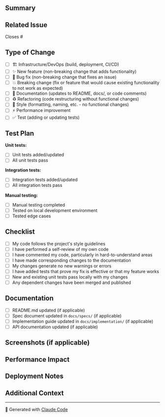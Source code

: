 ## Summary
<!-- Brief description of what this PR accomplishes -->

## Related Issue

Closes #<!-- issue number -->

## Type of Change

- [ ] 🏗️ Infrastructure/DevOps (build, deployment, CI/CD)
- [ ] ✨ New feature (non-breaking change that adds functionality)
- [ ] 🐛 Bug fix (non-breaking change that fixes an issue)
- [ ] 💥 Breaking change (fix or feature that would cause existing functionality to not work as expected)
- [ ] 📝 Documentation (updates to README, docs/, or code comments)
- [ ] ♻️ Refactoring (code restructuring without functional changes)
- [ ] 🎨 Style (formatting, naming, etc. - no functional changes)
- [ ] ⚡ Performance improvement
- [ ] ✅ Test (adding or updating tests)

## Test Plan
<!-- Describe how you tested these changes -->

**Unit tests:**

- [ ] Unit tests added/updated
- [ ] All unit tests pass

**Integration tests:**

- [ ] Integration tests added/updated
- [ ] All integration tests pass

**Manual testing:**

- [ ] Manual testing completed
- [ ] Tested on local development environment
- [ ] Tested edge cases

## Checklist

- [ ] My code follows the project's style guidelines
- [ ] I have performed a self-review of my own code
- [ ] I have commented my code, particularly in hard-to-understand areas
- [ ] I have made corresponding changes to the documentation
- [ ] My changes generate no new warnings or errors
- [ ] I have added tests that prove my fix is effective or that my feature works
- [ ] New and existing unit tests pass locally with my changes
- [ ] Any dependent changes have been merged and published

## Documentation

- [ ] README.md updated (if applicable)
- [ ] Spec document updated in `docs/specs/` (if applicable)
- [ ] Implementation guide updated in `docs/implementation/` (if applicable)
- [ ] API documentation updated (if applicable)

## Screenshots (if applicable)
<!-- Add screenshots for UI changes or visual verification -->

## Performance Impact
<!-- Describe any performance implications, positive or negative -->

## Deployment Notes
<!-- Special deployment considerations, database migrations, environment variables, etc. -->

## Additional Context
<!-- Any additional context or notes for reviewers -->

---

🤖 Generated with [Claude Code](https://claude.com/claude-code)
